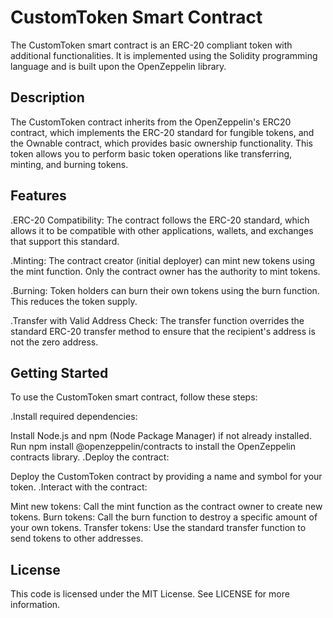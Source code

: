 # CustomToken Smart Contract

The CustomToken smart contract is an ERC-20 compliant token with additional functionalities. It is implemented using the Solidity programming language and is built upon the OpenZeppelin library.

## Description

The CustomToken contract inherits from the OpenZeppelin's ERC20 contract, which implements the ERC-20 standard for fungible tokens, and the Ownable contract, which provides basic ownership functionality. This token allows you to perform basic token operations like transferring, minting, and burning tokens.

## Features

.ERC-20 Compatibility: The contract follows the ERC-20 standard, which allows it to be compatible with other applications, wallets, and exchanges that support this standard.

.Minting: The contract creator (initial deployer) can mint new tokens using the mint function. Only the contract owner has the authority to mint tokens.

.Burning: Token holders can burn their own tokens using the burn function. This reduces the token supply.

.Transfer with Valid Address Check: The transfer function overrides the standard ERC-20 transfer method to ensure that the recipient's address is not the zero address.

## Getting Started

To use the CustomToken smart contract, follow these steps:

.Install required dependencies:

Install Node.js and npm (Node Package Manager) if not already installed.
Run npm install @openzeppelin/contracts to install the OpenZeppelin contracts library.
.Deploy the contract:

Deploy the CustomToken contract by providing a name and symbol for your token.
.Interact with the contract:

Mint new tokens: Call the mint function as the contract owner to create new tokens.
Burn tokens: Call the burn function to destroy a specific amount of your own tokens.
Transfer tokens: Use the standard transfer function to send tokens to other addresses.

## License

This code is licensed under the MIT License. See LICENSE for more information.

